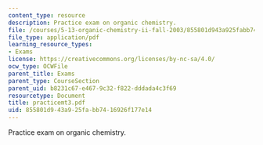 ```yaml
---
content_type: resource
description: Practice exam on organic chemistry.
file: /courses/5-13-organic-chemistry-ii-fall-2003/855801d943a925fabb7416926f177e14_practicemt3.pdf
file_type: application/pdf
learning_resource_types:
- Exams
license: https://creativecommons.org/licenses/by-nc-sa/4.0/
ocw_type: OCWFile
parent_title: Exams
parent_type: CourseSection
parent_uid: b8231c67-e467-9c32-f822-dddada4c3f69
resourcetype: Document
title: practicemt3.pdf
uid: 855801d9-43a9-25fa-bb74-16926f177e14
---
```

Practice exam on organic chemistry.